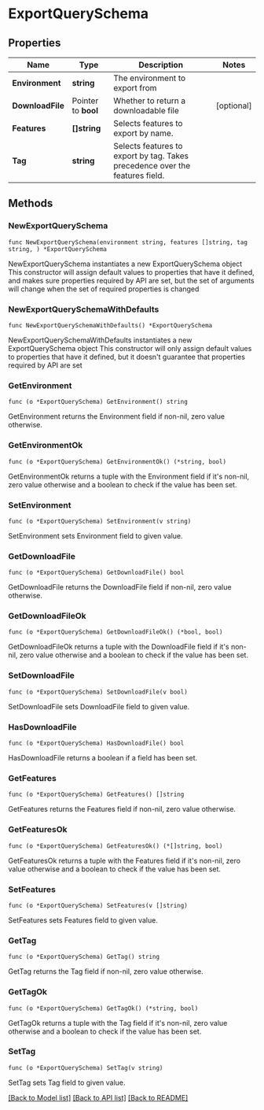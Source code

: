 # ExportQuerySchema

## Properties

Name | Type | Description | Notes
------------ | ------------- | ------------- | -------------
**Environment** | **string** | The environment to export from | 
**DownloadFile** | Pointer to **bool** | Whether to return a downloadable file | [optional] 
**Features** | **[]string** | Selects features to export by name. | 
**Tag** | **string** | Selects features to export by tag. Takes precedence over the features field. | 

## Methods

### NewExportQuerySchema

`func NewExportQuerySchema(environment string, features []string, tag string, ) *ExportQuerySchema`

NewExportQuerySchema instantiates a new ExportQuerySchema object
This constructor will assign default values to properties that have it defined,
and makes sure properties required by API are set, but the set of arguments
will change when the set of required properties is changed

### NewExportQuerySchemaWithDefaults

`func NewExportQuerySchemaWithDefaults() *ExportQuerySchema`

NewExportQuerySchemaWithDefaults instantiates a new ExportQuerySchema object
This constructor will only assign default values to properties that have it defined,
but it doesn't guarantee that properties required by API are set

### GetEnvironment

`func (o *ExportQuerySchema) GetEnvironment() string`

GetEnvironment returns the Environment field if non-nil, zero value otherwise.

### GetEnvironmentOk

`func (o *ExportQuerySchema) GetEnvironmentOk() (*string, bool)`

GetEnvironmentOk returns a tuple with the Environment field if it's non-nil, zero value otherwise
and a boolean to check if the value has been set.

### SetEnvironment

`func (o *ExportQuerySchema) SetEnvironment(v string)`

SetEnvironment sets Environment field to given value.


### GetDownloadFile

`func (o *ExportQuerySchema) GetDownloadFile() bool`

GetDownloadFile returns the DownloadFile field if non-nil, zero value otherwise.

### GetDownloadFileOk

`func (o *ExportQuerySchema) GetDownloadFileOk() (*bool, bool)`

GetDownloadFileOk returns a tuple with the DownloadFile field if it's non-nil, zero value otherwise
and a boolean to check if the value has been set.

### SetDownloadFile

`func (o *ExportQuerySchema) SetDownloadFile(v bool)`

SetDownloadFile sets DownloadFile field to given value.

### HasDownloadFile

`func (o *ExportQuerySchema) HasDownloadFile() bool`

HasDownloadFile returns a boolean if a field has been set.

### GetFeatures

`func (o *ExportQuerySchema) GetFeatures() []string`

GetFeatures returns the Features field if non-nil, zero value otherwise.

### GetFeaturesOk

`func (o *ExportQuerySchema) GetFeaturesOk() (*[]string, bool)`

GetFeaturesOk returns a tuple with the Features field if it's non-nil, zero value otherwise
and a boolean to check if the value has been set.

### SetFeatures

`func (o *ExportQuerySchema) SetFeatures(v []string)`

SetFeatures sets Features field to given value.


### GetTag

`func (o *ExportQuerySchema) GetTag() string`

GetTag returns the Tag field if non-nil, zero value otherwise.

### GetTagOk

`func (o *ExportQuerySchema) GetTagOk() (*string, bool)`

GetTagOk returns a tuple with the Tag field if it's non-nil, zero value otherwise
and a boolean to check if the value has been set.

### SetTag

`func (o *ExportQuerySchema) SetTag(v string)`

SetTag sets Tag field to given value.



[[Back to Model list]](../README.md#documentation-for-models) [[Back to API list]](../README.md#documentation-for-api-endpoints) [[Back to README]](../README.md)


